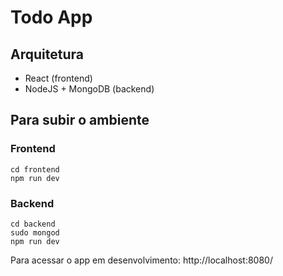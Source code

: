 # Todo App

## Arquitetura 
- React (frontend)
- NodeJS + MongoDB (backend)


## Para subir o ambiente

### Frontend
```
cd frontend
npm run dev
```

### Backend
```
cd backend
sudo mongod
npm run dev
```

Para acessar o app em desenvolvimento: http://localhost:8080/